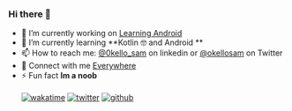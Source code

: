 
<!--
<br>
<p>

- 🌱 I’m currently learning **Kotlin 🤓**


- 👯 I’m looking forward to **make a good team to learn together 📚**


<br>-->
### Hi there 👋
- 🔭 I’m currently working on [Learning Android](https://developer.android.com/courses/android-basics-compose/unit-2)
-  🌱 I’m currently learning **Kotlin 🤓 and Android **
- 📫 How to reach me: [@0kello_sam](https://www.linkedin.com/in/samuel-okello) on linkedin or [@okellosam](https://twitter.com/0kello_sam) on Twitter
- 🚀 Connect with me [Everywhere](https://linkfree.eddiehub.io/OkelloSam21)
- ⚡ Fun fact **Im a noob**
  <br>
  <br> 
[![wakatime](https://wakatime.com/badge/user/ecd44c25-8955-4d16-b1db-344849f2b15c.svg)](https://wakatime.com/@ecd44c25-8955-4d16-b1db-344849f2b15c)
[![twitter](https://img.shields.io/twitter/follow/0kello_sam?label=follow&logo=twitter&color=%23007ec6&style=plastic)](https://twitter.com/0kello_sam)
[![github](https://img.shields.io/github/followers/OkelloSam21?logo=github&style=plastic)](https://github.com/OkelloSam21?tab=followers)






